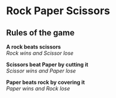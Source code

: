 # Rock Paper Scissors

## Rules of the game

**A rock beats scissors**  
*Rock wins and Scissor lose*  

**Scissors beat Paper by cutting it**  
*Scissor wins and Paper lose*  

**Paper beats rock by covering it**  
*Paper wins and Rock lose*